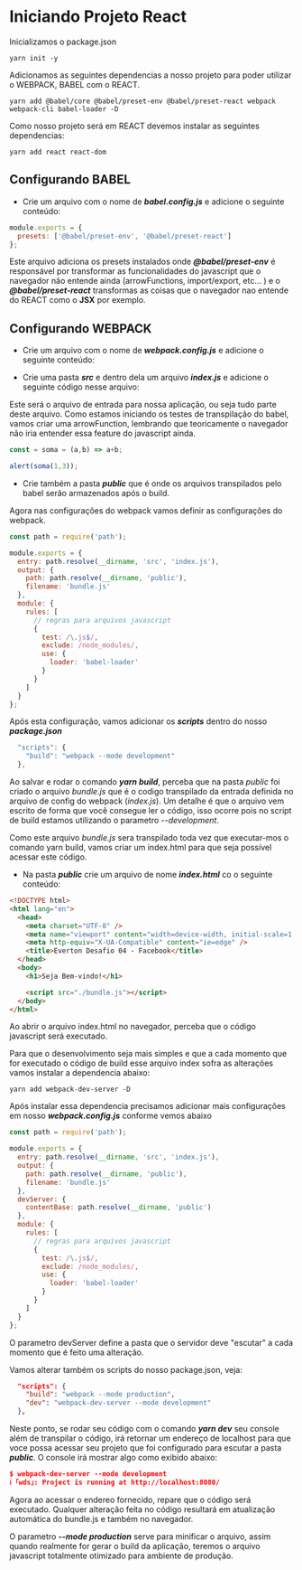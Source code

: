 # Iniciando Projeto React

Inicializamos o package.json

```
yarn init -y
```

Adicionamos as seguintes dependencias a nosso projeto para poder utilizar o WEBPACK, BABEL com o REACT.

```
yarn add @babel/core @babel/preset-env @babel/preset-react webpack webpack-cli babel-loader -D
```

Como nosso projeto será em REACT devemos instalar as seguintes dependencias:

```
yarn add react react-dom
```

## Configurando **BABEL**

- Crie um arquivo com o nome de _**babel.config.js**_ e adicione o seguinte conteúdo:

```javascript
module.exports = {
  presets: ['@babel/preset-env', '@babel/preset-react']
};
```

Este arquivo adiciona os presets instalados onde _**@babel/preset-env**_ é responsável por transformar as funcionalidades do javascript que o navegador não entende ainda (arrowFunctions, import/export, etc... ) e o _**@babel/preset-react**_ transformas as coisas que o navegador nao entende do REACT como o **JSX** por exemplo.

## Configurando **WEBPACK**

- Crie um arquivo com o nome de _**webpack.config.js**_ e adicione o seguinte conteúdo:

- Crie uma pasta _**src**_ e dentro dela um arquivo _**index.js**_ e adicione o seguinte código nesse arquivo:

Este será o arquivo de entrada para nossa aplicação, ou seja tudo parte deste arquivo. Como estamos iniciando os testes de transpilação do babel, vamos criar uma arrowFunction, lembrando que teoricamente o navegador não iria entender essa feature do javascript ainda.

```javascript
const = soma = (a,b) => a+b;

alert(soma(1,3));
```

- Crie também a pasta _**public**_ que é onde os arquivos transpilados pelo babel serão armazenados após o build.

Agora nas configurações do webpack vamos definir as configurações do webpack.

```javascript
const path = require('path');

module.exports = {
  entry: path.resolve(__dirname, 'src', 'index.js'),
  output: {
    path: path.resolve(__dirname, 'public'),
    filename: 'bundle.js'
  },
  module: {
    rules: [
      // regras para arquivos javascript
      {
        test: /\.js$/,
        exclude: /node_modules/,
        use: {
          loader: 'babel-loader'
        }
      }
    ]
  }
};
```

Após esta configuração, vamos adicionar os _**scripts**_ dentro do nosso _**package.json**_

```javascript
  "scripts": {
    "build": "webpack --mode development"
  },
```

Ao salvar e rodar o comando _**yarn build**_, perceba que na pasta _public_ foi criado o arquivo _*bundle.js*_ que é o codigo transpilado da entrada definida no arquivo de config do webpack (_*index.js*_). Um detalhe é que o arquivo vem escrito de forma que você consegue ler o código, isso ocorre pois no script de build estamos utilizando o parametro _*--development*_.

Como este arquivo _*bundle.js*_ sera transpilado toda vez que executar-mos o comando yarn build, vamos criar um index.html para que seja possível acessar este código.

- Na pasta _**public**_ crie um arquivo de nome _**index.html**_ co o seguinte conteúdo:

```html
<!DOCTYPE html>
<html lang="en">
  <head>
    <meta charset="UTF-8" />
    <meta name="viewport" content="width=device-width, initial-scale=1.0" />
    <meta http-equiv="X-UA-Compatible" content="ie=edge" />
    <title>Everton Desafio 04 - Facebook</title>
  </head>
  <body>
    <h1>Seja Bem-vindo!</h1>

    <script src="./bundle.js"></script>
  </body>
</html>
```

Ao abrir o arquivo index.html no navegador, perceba que o código javascript será executado.

Para que o desenvolvimento seja mais simples e que a cada momento que for executado o código de build esse arquivo index sofra as alterações vamos instalar a dependencia abaixo:

```
yarn add webpack-dev-server -D
```

Após instalar essa dependencia precisamos adicionar mais configurações em nosso _**webpack.config.js**_ conforme vemos abaixo

```javascript
const path = require('path');

module.exports = {
  entry: path.resolve(__dirname, 'src', 'index.js'),
  output: {
    path: path.resolve(__dirname, 'public'),
    filename: 'bundle.js'
  },
  devServer: {
    contentBase: path.resolve(__dirname, 'public')
  },
  module: {
    rules: [
      // regras para arquivos javascript
      {
        test: /\.js$/,
        exclude: /node_modules/,
        use: {
          loader: 'babel-loader'
        }
      }
    ]
  }
};
```

O parametro devServer define a pasta que o servidor deve "escutar" a cada momento que é feito uma alteração.

Vamos alterar também os scripts do nosso package.json, veja:

```json
  "scripts": {
    "build": "webpack --mode production",
    "dev": "webpack-dev-server --mode development"
  },
```

Neste ponto, se rodar seu código com o comando _**yarn dev**_ seu console além de transpilar o código, irá retornar um endereço de localhost para que voce possa acessar seu projeto que foi configurado para escutar a pasta _**public**_. O console irá mostrar algo como exibido abaixo:

```json
$ webpack-dev-server --mode development
ℹ ｢wds｣: Project is running at http://localhost:8080/
```

Agora ao acessar o endereo fornecido, repare que o código será executado. Qualquer alteração feita no código resultará em atualização automática do bundle.js e também no navegador.

O parametro _**--mode production**_ serve para minificar o arquivo, assim quando realmente for gerar o build da aplicação, teremos o arquivo javascript totalmente otimizado para ambiente de produção.
